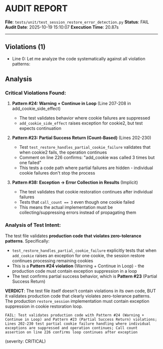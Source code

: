 # AUDIT REPORT

**File**: `tests/unit/test_session_restore_error_detection.py`
**Status**: FAIL
**Audit Date**: 2025-10-19 15:10:07
**Execution Time**: 20.87s

---

## Violations (1)

- Line 0: Let me analyze the code systematically against all violation patterns:

## Analysis

### Critical Violations Found:

1. **Pattern #24: Warning + Continue in Loop** (Line 207-208 in add_cookie_side_effect)
   - The test validates behavior where cookie failures are suppressed
   - `add_cookie_side_effect` raises exception for cookie2, but test expects continuation

2. **Pattern #23: Partial Success Return (Count-Based)** (Lines 202-230)
   - Test `test_restore_handles_partial_cookie_failure` validates that when cookie2 fails, the operation continues
   - Comment on line 226 confirms: "add_cookie was called 3 times but one failed"
   - This tests a code path where partial failures are hidden - individual cookie failures don't stop the process

3. **Pattern #38: Exception → Error Collection in Results** (Implicit)
   - The test validates that cookie restoration continues after individual failures
   - Tests that `call_count == 3` even though one cookie failed
   - This means the actual implementation must be collecting/suppressing errors instead of propagating them

### Analysis of Test Intent:

The test file validates **production code that violates zero-tolerance patterns**. Specifically:

- `test_restore_handles_partial_cookie_failure` explicitly tests that when `add_cookie` raises an exception for one cookie, the session restore continues processing remaining cookies
- This is a **Pattern #24 violation** (Warning + Continue in Loop) - the production code must contain exception suppression in a loop
- The test confirms partial success behavior, which is **Pattern #23** (Partial Success Return)

**VERDICT**: The test file itself doesn't contain violations in its own code, BUT it validates production code that clearly violates zero-tolerance patterns. The production `restore_session` implementation must contain exception suppression in cookie restoration loop.

```
FAIL: Test validates production code with Pattern #24 (Warning + Continue in Loop) and Pattern #23 (Partial Success Return) violations; Lines 202-230 test partial cookie failure handling where individual exceptions are suppressed and operation continues; Call count assertion on line 226 confirms loop continues after exception
```
 (severity: CRITICAL)
